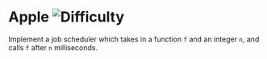 # Apple ![Difficulty](https://img.shields.io/badge/-MEDIUM-yellow)
	
Implement a job scheduler which takes in a function `f` and an integer `n`, and calls `f` after `n` milliseconds.
	
